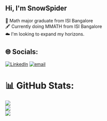 ## Hi, I'm SnowSpider

 🧠 Math major graduate from ISI Bangalore<br />
 🖋️ Currently doing MMATH from ISI Bangalore<br />
 ☁️ I'm looking to expand my horizons.

 

## 🌐 Socials:
[![LinkedIn](https://img.shields.io/badge/LinkedIn-%230077B5.svg?logo=linkedin&logoColor=white)](https://linkedin.com/in/priyansh-pankaj-ssx) [![email](https://img.shields.io/badge/Email-D14836?logo=gmail&logoColor=white)](mailto:snowspider314@gmail.com) 

<!--# 💻 Tech Stack:
![C](https://img.shields.io/badge/c-%2300599C.svg?style=for-the-badge&logo=c&logoColor=white) ![HTML5](https://img.shields.io/badge/html5-%23E34F26.svg?style=for-the-badge&logo=html5&logoColor=white) ![CSS3](https://img.shields.io/badge/css3-%231572B6.svg?style=for-the-badge&logo=css3&logoColor=white) ![LaTeX](https://img.shields.io/badge/latex-%23008080.svg?style=for-the-badge&logo=latex&logoColor=white) ![R](https://img.shields.io/badge/r-%23276DC3.svg?style=for-the-badge&logo=r&logoColor=white) ![Markdown](https://img.shields.io/badge/markdown-%23000000.svg?style=for-the-badge&logo=markdown&logoColor=white) ![MySQL](https://img.shields.io/badge/mysql-4479A1.svg?style=for-the-badge&logo=mysql&logoColor=white) ![Apache](https://img.shields.io/badge/apache-%23D42029.svg?style=for-the-badge&logo=apache&logoColor=white) ![PHP](https://img.shields.io/badge/php-%23777BB4.svg?style=for-the-badge&logo=php&logoColor=white)-->
# 📊 GitHub Stats:
![](https://github-readme-stats.vercel.app/api?username=snowspiderX&theme=tokyonight&hide_border=false&include_all_commits=false&count_private=false)<br/>
![](https://nirzak-streak-stats.vercel.app/?user=snowspiderX&theme=tokyonight&hide_border=false)<br/>
![](https://github-readme-stats.vercel.app/api/top-langs/?username=snowspiderX&theme=tokyonight&hide_border=false&include_all_commits=false&count_private=false&layout=compact)
